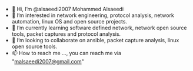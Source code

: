 - 👋 Hi, I’m @alsaeedi2007 Mohammed Alsaeedi
- 👀 I’m interested in network engineering, protocol analysis, network automation, linux OS and open source projects.  
- 🌱 I’m currently learning software defined network, network open source tools, packet captures and protocol analysis. 
- 💞️ I’m looking to collaborate on ansible, packet capture analysis, linux open source tools.
- 📫 How to reach me ..., you can reach me via "malsaeedi2007@gmail.com"


<!---
alsaeedi2007/alsaeedi2007 is a ✨ special ✨ repository because its `README.md` (this file) appears on your GitHub profile.
You can click the Preview link to take a look at your changes.
--->
